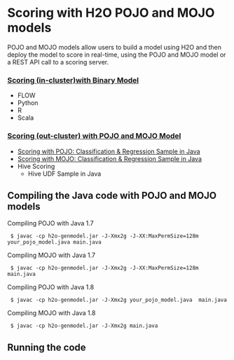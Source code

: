 # Scoring with H2O POJO and MOJO models #

POJO and MOJO models allow users to build a model using H2O and then deploy the model to score in real-time, using the POJO and MOJO model or a REST API call to a scoring server.

### [Scoring (in-cluster)with Binary Model](https://github.com/Avkash/mldl/blob/master/orgs/h2o/guide/scoring/h2o_scoring_incluster.md) ### 
   - FLOW
   - Python
   - R
   - Scala

### [Scoring (out-cluster) with POJO and MOJO Model](https://github.com/Avkash/mldl/blob/master/orgs/h2o/guide/scoring/h2o_scoring_outcluster.md) ### 
   - [Scoring with POJO: Classification & Regression Sample in Java](https://github.com/Avkash/mldl/blob/master/orgs/h2o/guide/scoring/h2o_score_pojo_java.md)
   - [Scoring with MOJO: Classification & Regression Sample in Java](https://github.com/Avkash/mldl/blob/master/orgs/h2o/guide/scoring/h2o_score_mojo_java.md) 
   - Hive Scoring
     - Hive UDF Sample in Java

## Compiling the Java code with POJO and MOJO models ##
Compiling POJO with Java 1.7 
```   
 $ javac -cp h2o-genmodel.jar -J-Xmx2g -J-XX:MaxPermSize=128m  your_pojo_model.java main.java
``` 
Compiling MOJO with Java 1.7 
```   
 $ javac -cp h2o-genmodel.jar -J-Xmx2g -J-XX:MaxPermSize=128m  main.java
``` 
Compiling POJO with Java 1.8 
```   
 $ javac -cp h2o-genmodel.jar -J-Xmx2g your_pojo_model.java  main.java
``` 
Compiling MOJO with Java 1.8
```   
 $ javac -cp h2o-genmodel.jar -J-Xmx2g main.java
``` 

## Running the code ##


